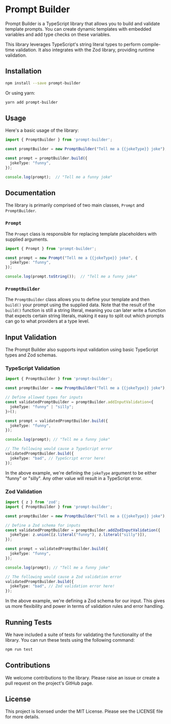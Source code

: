 # Prompt Builder

Prompt Builder is a TypeScript library that allows you to build and validate template prompts. You can create dynamic templates with embedded variables and add type checks on these variables.

This library leverages TypeScript's string literal types to perform compile-time validation. It also integrates with the Zod library, providing runtime validation.

## Installation

```bash
npm install --save prompt-builder
```

Or using yarn:

```bash
yarn add prompt-builder
```

## Usage

Here's a basic usage of the library:

```ts
import { PromptBuilder } from 'prompt-builder';

const promptBuilder = new PromptBuilder("Tell me a {{jokeType}} joke");

const prompt = promptBuilder.build({
  jokeType: "funny",
});

console.log(prompt);  // "Tell me a funny joke"
```

## Documentation

The library is primarily comprised of two main classes, `Prompt` and `PromptBuilder`.

### `Prompt`

The `Prompt` class is responsible for replacing template placeholders with supplied arguments.

```ts
import { Prompt } from 'prompt-builder';

const prompt = new Prompt("Tell me a {{jokeType}} joke", {
  jokeType: "funny",
});

console.log(prompt.toString());  // "Tell me a funny joke"
```

### `PromptBuilder`

The `PromptBuilder` class allows you to define your template and then `build()` your prompt using the supplied data. Note that the result of the `build()` function is still a string literal, meaning you can later write a function that expects certain string literals, making it easy to split out which prompts can go to what providers at a type level.

## Input Validation

The Prompt Builder also supports input validation using basic TypeScript types and Zod schemas.

### TypeScript Validation

```ts
import { PromptBuilder } from 'prompt-builder';

const promptBuilder = new PromptBuilder("Tell me a {{jokeType}} joke");

// Define allowed types for inputs
const validatedPromptBuilder = promptBuilder.addInputValidation<{
  jokeType: "funny" | "silly";
}>();

const prompt = validatedPromptBuilder.build({
  jokeType: "funny",
});

console.log(prompt); // "Tell me a funny joke"

// The following would cause a TypeScript error
validatedPromptBuilder.build({
  jokeType: "bad", // TypeScript error here!
});
```

In the above example, we're defining the `jokeType` argument to be either "funny" or "silly". Any other value will result in a TypeScript error.

### Zod Validation

```ts
import { z } from 'zod';
import { PromptBuilder } from 'prompt-builder';

const promptBuilder = new PromptBuilder("Tell me a {{jokeType}} joke");

// Define a Zod schema for inputs
const validatedPromptBuilder = promptBuilder.addZodInputValidation({
  jokeType: z.union([z.literal("funny"), z.literal("silly")]),
});

const prompt = validatedPromptBuilder.build({
  jokeType: "funny",
});

console.log(prompt); // "Tell me a funny joke"

// The following would cause a Zod validation error
validatedPromptBuilder.build({
  jokeType: "bad", // Zod validation error here!
});
```

In the above example, we're defining a Zod schema for our input. This gives us more flexibility and power in terms of validation rules and error handling. 

## Running Tests

We have included a suite of tests for validating the functionality of the library. You can run these tests using the following command:

```bash
npm run test
```

## Contributions

We welcome contributions to the library. Please raise an issue or create a pull request on the project's GitHub page.

## License

This project is licensed under the MIT License. Please see the LICENSE file for more details.